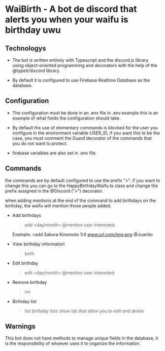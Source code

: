 # WaiBirth - A bot de discord that alerts you when your waifu is birthday uwu

## Technologys

* The bot is written entirely with Typescript and the discord.js library using 
object-oriented programming and decorators with the help of the @typeit/discord library.

* By default it is configured to use Firebase Realtime Database as the database.

## Configuration

* The configuration must be done in an .env file in .env.example this is an example of what fields the configuration should take.

* By default the use of elementary commands is blocked for the user you configure in the environment variable USER_ID,
if you want this to be the case, you must comment the Guard decorator of the commands that you do not want to protect.

* firebase variables are also set in .env file.

## Commands

the commands are by default configured to use the prefix ">". if you want to change this you can go to the 
HappyBirthdayWaifu.ts class and change the prefix assigned in the @Discord (">") decorator.

when adding mentions at the end of the command to add birthdays on the birthday, the waifu will mention those people added.

* Add birthdays
  >add <name> <lastname> <day/month> <url> @mention user interested.
  
  Example: >add Sakura Kinomoto 1/4 www.url.com/img.png @Juanito

* View birthday information
  >birth <name> <lastname>
  
* Edit birthday
  >edit <ID> <name> <lastname> <day/month> <url> @mention user interested
  
* Remove birthday
  >rm <ID>
  
* Birthday list
  >list
  *birthday lists show ids that allow you to edit and delete*
  
## Warnings

This bot does not have methods to manage unique fields in the database, it is the responsibility of whoever uses it to organize the information.

